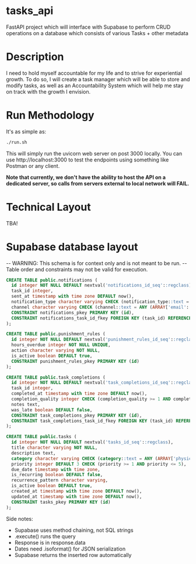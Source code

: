 # tasks_api
FastAPI project which will interface with Supabase to perform CRUD operations on a database which consists of various Tasks + other metadata


# Description

I need to hold myself accountable for my life and to strive for experiential growth. To do so, I will create a task manager which will be able to store and modify tasks, as well as an Accountability System which will help me stay on track with the growth I envision. 

# Run Methodology

It's as simple as: 
```bash
./run.sh 
```

This will simply run the uvicorn web server on post 3000 locally. You can use http://localhost:3000 to test the endpoints using something like Postman or any client. 

<b>Note that currently, we don't have the ability to host the API on a dedicated server, so calls from servers external to local network will FAIL.</b>


# Technical Layout

TBA!


# Supabase database layout 

-- WARNING: This schema is for context only and is not meant to be run.
-- Table order and constraints may not be valid for execution.
```sql
CREATE TABLE public.notifications (
  id integer NOT NULL DEFAULT nextval('notifications_id_seq'::regclass),
  task_id integer,
  sent_at timestamp with time zone DEFAULT now(),
  notification_type character varying CHECK (notification_type::text = ANY (ARRAY['reminder'::character varying, 'overdue'::character varying, 'punishment'::character varying, 'summary'::character varying]::text[])),
  channel character varying CHECK (channel::text = ANY (ARRAY['email'::character varying, 'sms'::character varying, 'both'::character varying]::text[])),
  CONSTRAINT notifications_pkey PRIMARY KEY (id),
  CONSTRAINT notifications_task_id_fkey FOREIGN KEY (task_id) REFERENCES public.tasks(id)
);

CREATE TABLE public.punishment_rules (
  id integer NOT NULL DEFAULT nextval('punishment_rules_id_seq'::regclass),
  hours_overdue integer NOT NULL UNIQUE,
  action character varying NOT NULL,
  is_active boolean DEFAULT true,
  CONSTRAINT punishment_rules_pkey PRIMARY KEY (id)
);

CREATE TABLE public.task_completions (
  id integer NOT NULL DEFAULT nextval('task_completions_id_seq'::regclass),
  task_id integer,
  completed_at timestamp with time zone DEFAULT now(),
  completion_quality integer CHECK (completion_quality >= 1 AND completion_quality <= 5),
  notes text,
  was_late boolean DEFAULT false,
  CONSTRAINT task_completions_pkey PRIMARY KEY (id),
  CONSTRAINT task_completions_task_id_fkey FOREIGN KEY (task_id) REFERENCES public.tasks(id)
);

CREATE TABLE public.tasks (
  id integer NOT NULL DEFAULT nextval('tasks_id_seq'::regclass),
  title character varying NOT NULL,
  description text,
  category character varying CHECK (category::text = ANY (ARRAY['physical'::character varying, 'mental'::character varying, 'social'::character varying, 'financial'::character varying]::text[])),
  priority integer DEFAULT 3 CHECK (priority >= 1 AND priority <= 5),
  due_date timestamp with time zone,
  is_recurring boolean DEFAULT false,
  recurrence_pattern character varying,
  is_active boolean DEFAULT true,
  created_at timestamp with time zone DEFAULT now(),
  updated_at timestamp with time zone DEFAULT now(),
  CONSTRAINT tasks_pkey PRIMARY KEY (id)
);
```

Side notes: 

- Supabase uses method chaining, not SQL strings
- .execute() runs the query
- Response is in response.data
- Dates need .isoformat() for JSON serialization
- Supabase returns the inserted row automatically


